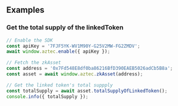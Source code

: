## Examples
### Get the total supply of the linkedToken

```js
// Enable the SDK
const apiKey = '7FJF5YK-WV1M90Y-G25V2MW-FG2ZMDV';
await window.aztec.enable({ apiKey });

// Fetch the zkAsset
const address = '0x7Fd548E8df0ba86216BfD390EAEB5026adCb5B8a';
const asset = await window.aztec.zkAsset(address);

// Get the linked token's total suppply
const totalSupply = await asset.totalSupplyOfLinkedToken();
console.info({ totalSupply });
```
